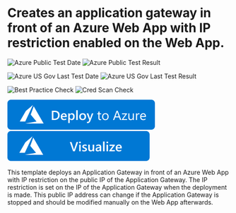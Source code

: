 # Creates an application gateway in front of an Azure Web App with IP restriction enabled on the Web App.

![Azure Public Test Date](https://azurequickstartsservice.blob.core.windows.net/badges/201-application-gateway-webapp-iprestriction/PublicLastTestDate.svg)
![Azure Public Test Result](https://azurequickstartsservice.blob.core.windows.net/badges/201-application-gateway-webapp-iprestriction/PublicDeployment.svg)

![Azure US Gov Last Test Date](https://azurequickstartsservice.blob.core.windows.net/badges/201-application-gateway-webapp-iprestriction/FairfaxLastTestDate.svg)
![Azure US Gov Last Test Result](https://azurequickstartsservice.blob.core.windows.net/badges/201-application-gateway-webapp-iprestriction/FairfaxDeployment.svg)

![Best Practice Check](https://azurequickstartsservice.blob.core.windows.net/badges/201-application-gateway-webapp-iprestriction/BestPracticeResult.svg)
![Cred Scan Check](https://azurequickstartsservice.blob.core.windows.net/badges/201-application-gateway-webapp-iprestriction/CredScanResult.svg)

[![Deploy To Azure](https://raw.githubusercontent.com/Azure/azure-quickstart-templates/master/1-CONTRIBUTION-GUIDE/images/deploytoazure.svg?sanitize=true)]("https://portal.azure.com/#create/Microsoft.Template/uri/https%3A%2F%2Fraw.githubusercontent.com%2FAzure%2Fazure-quickstart-templates%2Fmaster%2F201-application-gateway-webapp-iprestriction%2Fazuredeploy.json")  [![Visualize](https://raw.githubusercontent.com/Azure/azure-quickstart-templates/master/1-CONTRIBUTION-GUIDE/images/visualizebutton.svg?sanitize=true)]("http://armviz.io/#/?load=https%3A%2F%2Fraw.githubusercontent.com%2FAzure%2Fazure-quickstart-templates%2Fmaster%2F201-application-gateway-webapp-iprestriction%2Fazuredeploy.json")

This template deploys an Application Gateway in front of an Azure Web App with IP restriction on the public IP of the Application Gateway. The IP restriction is set on the IP of the Application Gateway when the deployment is made. This public IP address can change if the Application Gateway is stopped and should be modified manually on the Web App afterwards.


